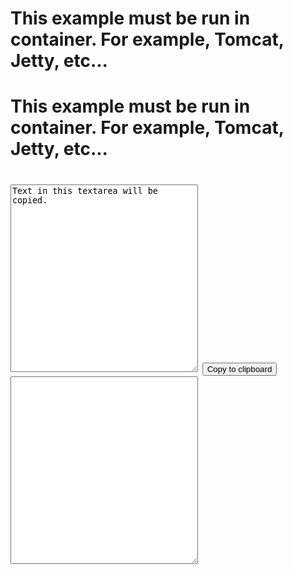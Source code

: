 This example must be run in container. For example, Tomcat, Jetty, etc...
=========================================================================

<!DOCTYPE html>
<html>
<head>
<title>cope text to clipboard</title>
<style type="text/css">
textarea {
	width : 300px;
	height: 300px;
}
</style>
<script type="text/javascript" src="ZeroClipboard.js"></script>
<script type="text/javascript"> 
function initClipboard() {
	ZeroClipboard.setMoviePath("ZeroClipboard.swf");
	var clip = new ZeroClipboard.Client();
	clip.setHandCursor(true);
	clip.addEventListener('mouseOver', function() {
		var value = document.getElementById("copied").value;
		clip.setText(value);
	});
	clip.glue("copy");
}
</script>
</head>
<body onLoad="initClipboard()">
	<h1>This example must be run in container. For example, Tomcat, Jetty, etc...<h1>
	<textarea id="copied">Text in this textarea will be copied.</textarea>
	<button id="copy">Copy to clipboard</button>
	<textarea></textarea>
</body>
</html>